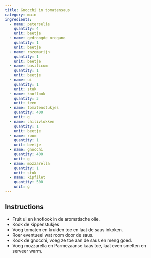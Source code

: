 ```yaml
---
title: Gnocchi in tomatensaus
category: main
ingredients:
  - name: peterselie
    quantity: 4
    unit: beetje
  - name: gedroogde oregano
    quantity: 1
    unit: beetje
  - name: rozemarijn
    quantity: 1
    unit: beetje
  - name: basilicum
    quantity: 1
    unit: beetje
  - name: ui
    quantity: 1
    unit: stuk
  - name: knoflook
    quantity: 3
    unit: teen
  - name: tomatenstukjes
    quantity: 400
    unit: g
  - name: chilivlokken
    quantity: 1
    unit: beetje
  - name: room
    quantity: 1
    unit: beetje
  - name: gnocchi
    quantity: 400
    unit: g
  - name: mozzarella
    quantity: 1
    unit: stuk
  - name: kipfilet
    quantity: 500
    unit: g
---
```


<Recipe />

## Instructions

- Fruit ui en knoflook in de aromatische olie.
- Kook de kippenstukjes
- Voeg tomaten en kruiden toe en laat de saus inkoken.
- Roer eventueel wat room door de saus.
- Kook de gnocchi, voeg ze toe aan de saus en meng goed.
- Voeg mozzarella en Parmezaanse kaas toe, laat even smelten en serveer warm.
